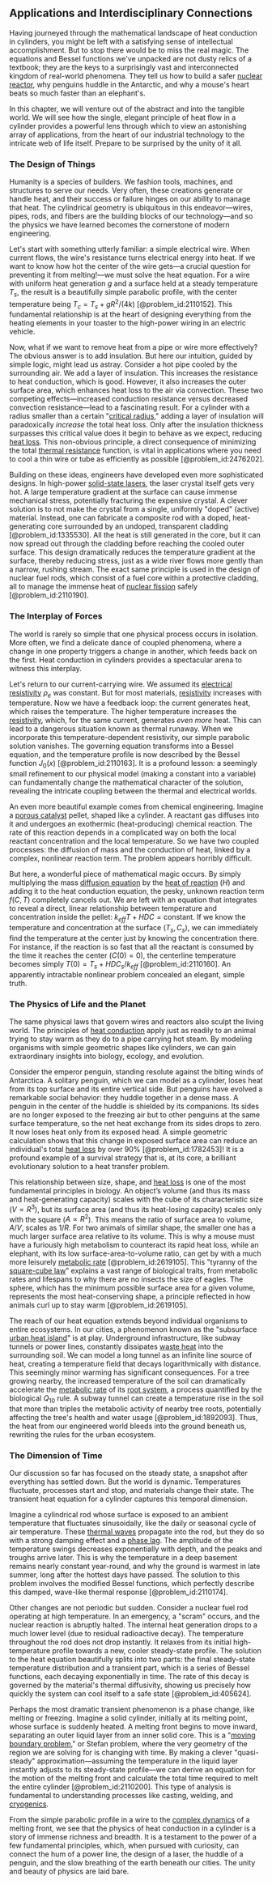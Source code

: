 ## Applications and Interdisciplinary Connections

Having journeyed through the mathematical landscape of heat conduction in cylinders, you might be left with a satisfying sense of intellectual accomplishment. But to stop there would be to miss the real magic. The equations and Bessel functions we've unpacked are not dusty relics of a textbook; they are the keys to a surprisingly vast and interconnected kingdom of real-world phenomena. They tell us how to build a safer [nuclear reactor](@article_id:138282), why penguins huddle in the Antarctic, and why a mouse's heart beats so much faster than an elephant's.

In this chapter, we will venture out of the abstract and into the tangible world. We will see how the single, elegant principle of heat flow in a cylinder provides a powerful lens through which to view an astonishing array of applications, from the heart of our industrial technology to the intricate web of life itself. Prepare to be surprised by the unity of it all.

### The Design of Things

Humanity is a species of builders. We fashion tools, machines, and structures to serve our needs. Very often, these creations generate or handle heat, and their success or failure hinges on our ability to manage that heat. The cylindrical geometry is ubiquitous in this endeavor—wires, pipes, rods, and fibers are the building blocks of our technology—and so the physics we have learned becomes the cornerstone of modern engineering.

Let's start with something utterly familiar: a simple electrical wire. When current flows, the wire's resistance turns electrical energy into heat. If we want to know how hot the center of the wire gets—a crucial question for preventing it from melting!—we must solve the heat equation. For a wire with uniform heat generation $g$ and a surface held at a steady temperature $T_s$, the result is a beautifully simple parabolic profile, with the center temperature being $T_c = T_s + g R^2 / (4k)$ [@problem_id:2110152]. This fundamental relationship is at the heart of designing everything from the heating elements in your toaster to the high-power wiring in an electric vehicle.

Now, what if we want to remove heat from a pipe or wire more effectively? The obvious answer is to add insulation. But here our intuition, guided by simple logic, might lead us astray. Consider a hot pipe cooled by the surrounding air. We add a layer of insulation. This increases the resistance to heat conduction, which is good. However, it also increases the outer surface area, which enhances heat loss to the air via convection. These two competing effects—increased conduction resistance versus decreased convection resistance—lead to a fascinating result. For a cylinder with a radius smaller than a certain "[critical radius](@article_id:141937)," adding a layer of insulation will paradoxically *increase* the total heat loss. Only after the insulation thickness surpasses this critical value does it begin to behave as we expect, reducing [heat loss](@article_id:165320). This non-obvious principle, a direct consequence of minimizing the total [thermal resistance](@article_id:143606) function, is vital in applications where you need to cool a thin wire or tube as efficiently as possible [@problem_id:2476202].

Building on these ideas, engineers have developed even more sophisticated designs. In high-power [solid-state lasers](@article_id:159080), the laser crystal itself gets very hot. A large temperature gradient at the surface can cause immense mechanical stress, potentially fracturing the expensive crystal. A clever solution is to not make the crystal from a single, uniformly "doped" (active) material. Instead, one can fabricate a composite rod with a doped, heat-generating core surrounded by an undoped, transparent cladding [@problem_id:1335530]. All the heat is still generated in the core, but it can now spread out through the cladding before reaching the cooled outer surface. This design dramatically reduces the temperature gradient at the surface, thereby reducing stress, just as a wide river flows more gently than a narrow, rushing stream. The exact same principle is used in the design of nuclear fuel rods, which consist of a fuel core within a protective cladding, all to manage the immense heat of [nuclear fission](@article_id:144742) safely [@problem_id:2110190].

### The Interplay of Forces

The world is rarely so simple that one physical process occurs in isolation. More often, we find a delicate dance of coupled phenomena, where a change in one property triggers a change in another, which feeds back on the first. Heat conduction in cylinders provides a spectacular arena to witness this interplay.

Let's return to our current-carrying wire. We assumed its [electrical resistivity](@article_id:143346) $\rho_e$ was constant. But for most materials, [resistivity](@article_id:265987) increases with temperature. Now we have a feedback loop: the current generates heat, which raises the temperature. The higher temperature increases the [resistivity](@article_id:265987), which, for the same current, generates *even more* heat. This can lead to a dangerous situation known as thermal runaway. When we incorporate this temperature-dependent resistivity, our simple parabolic solution vanishes. The governing equation transforms into a Bessel equation, and the temperature profile is now described by the Bessel function $J_0(x)$ [@problem_id:2110163]. It is a profound lesson: a seemingly small refinement to our physical model (making a constant into a variable) can fundamentally change the mathematical character of the solution, revealing the intricate coupling between the thermal and electrical worlds.

An even more beautiful example comes from chemical engineering. Imagine a [porous catalyst](@article_id:202461) pellet, shaped like a cylinder. A reactant gas diffuses into it and undergoes an exothermic (heat-producing) chemical reaction. The rate of this reaction depends in a complicated way on both the local reactant concentration and the local temperature. So we have two coupled processes: the diffusion of mass and the conduction of heat, linked by a complex, nonlinear reaction term. The problem appears horribly difficult.

But here, a wonderful piece of mathematical magic occurs. By simply multiplying the mass [diffusion equation](@article_id:145371) by the [heat of reaction](@article_id:140499) ($H$) and adding it to the heat conduction equation, the pesky, unknown reaction term $f(C,T)$ completely cancels out. We are left with an equation that integrates to reveal a direct, linear relationship between temperature and concentration inside the pellet: $k_{eff} T + H D C = \text{constant}$. If we know the temperature and concentration at the surface ($T_s, C_s$), we can immediately find the temperature at the center just by knowing the concentration there. For instance, if the reaction is so fast that all the reactant is consumed by the time it reaches the center ($C(0)=0$), the centerline temperature becomes simply $T(0) = T_s + H D C_s / k_{eff}$ [@problem_id:2110160]. An apparently intractable nonlinear problem concealed an elegant, simple truth.

### The Physics of Life and the Planet

The same physical laws that govern wires and reactors also sculpt the living world. The principles of [heat conduction](@article_id:143015) apply just as readily to an animal trying to stay warm as they do to a pipe carrying hot steam. By modeling organisms with simple geometric shapes like cylinders, we can gain extraordinary insights into biology, ecology, and evolution.

Consider the emperor penguin, standing resolute against the biting winds of Antarctica. A solitary penguin, which we can model as a cylinder, loses heat from its top surface and its entire vertical side. But penguins have evolved a remarkable social behavior: they huddle together in a dense mass. A penguin in the center of the huddle is shielded by its companions. Its sides are no longer exposed to the freezing air but to other penguins at the same surface temperature, so the net heat exchange from its sides drops to zero. It now loses heat only from its exposed head. A simple geometric calculation shows that this change in exposed surface area can reduce an individual's total [heat loss](@article_id:165320) by over 90% [@problem_id:1782453]! It is a profound example of a survival strategy that is, at its core, a brilliant evolutionary solution to a heat transfer problem.

This relationship between size, shape, and [heat loss](@article_id:165320) is one of the most fundamental principles in biology. An object’s volume (and thus its mass and heat-generating capacity) scales with the cube of its characteristic size ($V \propto R^3$), but its surface area (and thus its heat-losing capacity) scales only with the square ($A \propto R^2$). This means the ratio of surface area to volume, $A/V$, scales as $1/R$. For two animals of similar shape, the smaller one has a much larger surface area relative to its volume. This is why a mouse must have a furiously high metabolism to counteract its rapid heat loss, while an elephant, with its low surface-area-to-volume ratio, can get by with a much more leisurely [metabolic rate](@article_id:140071) [@problem_id:2619105]. This "tyranny of the [square-cube law](@article_id:267786)" explains a vast range of biological traits, from metabolic rates and lifespans to why there are no insects the size of eagles. The sphere, which has the minimum possible surface area for a given volume, represents the most heat-conserving shape, a principle reflected in how animals curl up to stay warm [@problem_id:2619105].

The reach of our heat equation extends beyond individual organisms to entire ecosystems. In our cities, a phenomenon known as the "subsurface [urban heat island](@article_id:199004)" is at play. Underground infrastructure, like subway tunnels or power lines, constantly dissipates [waste heat](@article_id:139466) into the surrounding soil. We can model a long tunnel as an infinite line source of heat, creating a temperature field that decays logarithmically with distance. This seemingly minor warming has significant consequences. For a tree growing nearby, the increased temperature of the soil can dramatically accelerate the [metabolic rate](@article_id:140071) of its [root system](@article_id:201668), a process quantified by the biological $Q_{10}$ rule. A subway tunnel can create a temperature rise in the soil that more than triples the metabolic activity of nearby tree roots, potentially affecting the tree's health and water usage [@problem_id:1892093]. Thus, the heat from our engineered world bleeds into the ground beneath us, rewriting the rules for the urban ecosystem.

### The Dimension of Time

Our discussion so far has focused on the steady state, a snapshot after everything has settled down. But the world is dynamic. Temperatures fluctuate, processes start and stop, and materials change their state. The transient heat equation for a cylinder captures this temporal dimension.

Imagine a cylindrical rod whose surface is exposed to an ambient temperature that fluctuates sinusoidally, like the daily or seasonal cycle of air temperature. These [thermal waves](@article_id:166995) propagate into the rod, but they do so with a strong damping effect and a [phase lag](@article_id:171949). The amplitude of the temperature swings decreases exponentially with depth, and the peaks and troughs arrive later. This is why the temperature in a deep basement remains nearly constant year-round, and why the ground is warmest in late summer, long after the hottest days have passed. The solution to this problem involves the modified Bessel functions, which perfectly describe this damped, wave-like thermal response [@problem_id:2110174].

Other changes are not periodic but sudden. Consider a nuclear fuel rod operating at high temperature. In an emergency, a "scram" occurs, and the nuclear reaction is abruptly halted. The internal heat generation drops to a much lower level (due to residual radioactive decay). The temperature throughout the rod does not drop instantly. It relaxes from its initial high-temperature profile towards a new, cooler steady-state profile. The solution to the heat equation beautifully splits into two parts: the final steady-state temperature distribution and a transient part, which is a series of Bessel functions, each decaying exponentially in time. The rate of this decay is governed by the material's thermal diffusivity, showing us precisely how quickly the system can cool itself to a safe state [@problem_id:405624].

Perhaps the most dramatic transient phenomenon is a phase change, like melting or freezing. Imagine a solid cylinder, initially at its melting point, whose surface is suddenly heated. A melting front begins to move inward, separating an outer liquid layer from an inner solid core. This is a "[moving boundary problem](@article_id:154143)," or Stefan problem, where the very geometry of the region we are solving for is changing with time. By making a clever "quasi-steady" approximation—assuming the temperature in the liquid layer instantly adjusts to its steady-state profile—we can derive an equation for the motion of the melting front and calculate the total time required to melt the entire cylinder [@problem_id:2110200]. This type of analysis is fundamental to understanding processes like casting, welding, and [cryogenics](@article_id:139451).

From the simple parabolic profile in a wire to the [complex dynamics](@article_id:170698) of a melting front, we see that the physics of heat conduction in a cylinder is a story of immense richness and breadth. It is a testament to the power of a few fundamental principles, which, when pursued with curiosity, can connect the hum of a power line, the design of a laser, the huddle of a penguin, and the slow breathing of the earth beneath our cities. The unity and beauty of physics are laid bare.